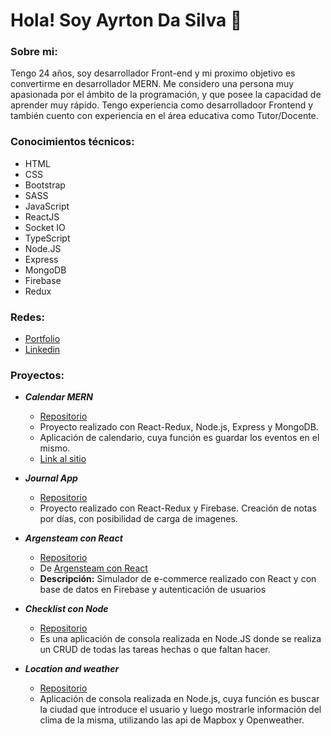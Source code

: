 # Hola! Soy Ayrton Da Silva 👋

### **Sobre mi**:
Tengo 24 años, soy desarrollador Front-end y mi proximo objetivo es convertirme en desarrollador MERN. Me considero una persona muy apasionada por el ámbito de la programación, y que posee la capacidad de aprender muy rápido. Tengo experiencia como desarrolladoor Frontend y también cuento con experiencia en el área educativa como Tutor/Docente.

### **Conocimientos técnicos**:
- HTML
- CSS
- Bootstrap
- SASS
- JavaScript
- ReactJS
- Socket IO
- TypeScript
- Node.JS
- Express
- MongoDB
- Firebase
- Redux

### **Redes**:
- [Portfolio](https://ayrds.netlify.app/)
- [Linkedin](https://www.linkedin.com/in/ayrds/)

### Proyectos:
- ***Calendar MERN***
  - [Repositorio](https://github.com/AyrDS/calendar-mern)
  - Proyecto realizado con React-Redux, Node.js, Express y MongoDB. 
  - Aplicación de calendario, cuya función es guardar los eventos en el mismo.
  - [Link al sitio](https://calendar-ayrds.herokuapp.com/)

- ***Journal App***
  - [Repositorio](https://github.com/AyrDS/journal-app)
  - Proyecto realizado con React-Redux y Firebase. Creación de notas por días, con posibilidad de carga de imagenes.
- ***Argensteam con React***
  - [Repositorio](https://github.com/AyrDS/reactCoder)
  - De [Argensteam con React](https://ayrds.github.io/reactCoder/#/)
  - **Descripción:** Simulador de e-commerce realizado con React y con base de datos en Firebase y autenticación de usuarios
- ***Checklist con Node***
  - [Repositorio](https://github.com/AyrDS/checkList---Nodejs)
  - Es una aplicación de consola realizada en Node.JS donde se realiza un CRUD de todas las tareas hechas o que faltan hacer.
- ***Location and weather***
  - [Repositorio](https://github.com/AyrDS/location-and-weather-node)
  - Aplicación de consola realizada en Node.js, cuya función es buscar la ciudad que introduce el usuario y luego mostrarle información del clima de la misma, utilizando las api de Mapbox y Openweather.
